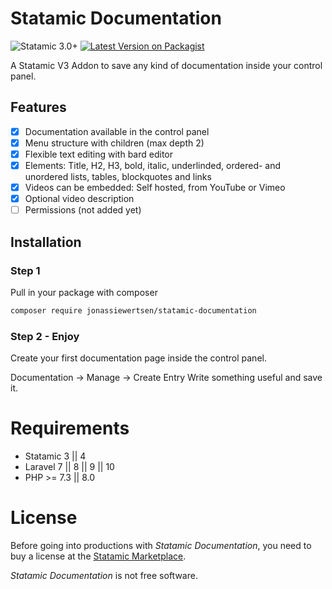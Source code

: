 # Statamic Documentation
![Statamic 3.0+](https://img.shields.io/badge/Statamic-3.0+-FF269E?style=for-the-badge&link=https://statamic.com)
[![Latest Version on Packagist](https://img.shields.io/packagist/v/jonassiewertsen/statamic-documentation.svg?style=for-the-badge)](https://packagist.org/packages/jonassiewertsen/statamic-documentation)

A Statamic V3 Addon to save any kind of documentation inside your control panel.

## Features
- [x] Documentation available in the control panel
- [x] Menu structure with children (max depth 2)
- [x] Flexible text editing with bard editor
- [x] Elements: Title, H2, H3, bold, italic, underlinded, ordered- and unordered lists, tables, blockquotes and links
- [x] Videos can be embedded: Self hosted, from YouTube or Vimeo
- [x] Optional video description
- [ ] Permissions (not added yet)

## Installation
### Step 1
Pull in your package with composer
```bash
composer require jonassiewertsen/statamic-documentation
```

### Step 2 - Enjoy

Create your first documentation page inside the control panel. 

Documentation -> Manage -> Create Entry
Write something useful and save it. 


# Requirements
- Statamic 3 || 4
- Laravel 7 || 8 || 9 || 10
- PHP >= 7.3 || 8.0

# License 

Before going into productions with *Statamic Documentation*, you need to buy a license at the [Statamic Marketplace](https://statamic.com/addons/jonassiewertsen/documentation). 

*Statamic Documentation* is not free software. 
